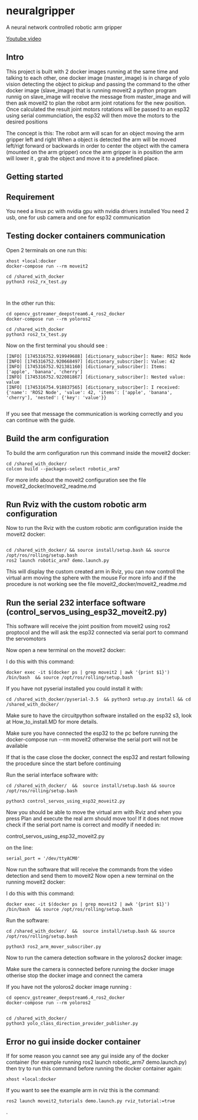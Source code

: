 # neuralgripper
A neural network controlled robotic arm gripper


[Youtube video](/[guides/content/editing-an-existing-page#modifying-front-matter](https://youtube.com/shorts/2i2FRM-j37M))


## Intro
This project is built with 2 docker images running at the same time and talking to each other, 
one docker image (master_image) is in charge of yolo vision detecting the object to pickup and passing the command to the other docker image (slave_image) that is running moveit2
a python program runnig on slave_image will receive the message from master_image and will then ask moveit2 to plan the robot arm joint rotations for the new position.
Once calculated the result joint motors rotations will be passed to an esp32 using serial communciation, the esp32 will then move the motors to the desired positions 
 
 
The concept is this:
The robot arm will scan for an object moving the arm gripper left and right
When a object is detected the arm will be moved left/rigt forward or backwards in order to center the object with the camera (mounted on the arm gripper) 
once the arm gripper is in position the arm will lower it , grab the object and move it to a predefined place.




## Getting started


## Requirement

You need a linux pc with nvidia gpu with nvidia drivers installed
You need 2 usb, one for usb camera and one for esp32 communication




## Testing docker containers communication


Open 2 terminals on one run this:

```
xhost +local:docker
docker-compose run --rm moveit2

cd /shared_with_docker
python3 ros2_rx_test.py



```


In the other run this:

```
cd opencv_gstreamer_deepstream6.4_ros2_docker
docker-compose run --rm yoloros2

cd /shared_with_docker
python3 ros2_tx_test.py
```





Now on the first terminal you should see :
```
[INFO] [1745316752.919949688] [dictionary_subscriber]: Name: ROS2 Node
[INFO] [1745316752.920668497] [dictionary_subscriber]: Value: 42
[INFO] [1745316752.921381160] [dictionary_subscriber]: Items: ['apple', 'banana', 'cherry']
[INFO] [1745316752.922081867] [dictionary_subscriber]: Nested value: value
[INFO] [1745316754.918837565] [dictionary_subscriber]: I received: {'name': 'ROS2 Node', 'value': 42, 'items': ['apple', 'banana', 'cherry'], 'nested': {'key': 'value'}}


```

If you see that message the communication is working correctly and you can continue with the guide.







## Build the arm configuration
To build the arm configuration run this command inside the moveit2 docker:

```
cd /shared_with_docker/ 
colcon build --packages-select robotic_arm7
```


For more info about the moveit2 configuration see the file moveit2_docker/moveit2_readme.md



## Run Rviz with the custom robotic arm configuration

Now to run the Rviz with the custom robotic arm configuration inside the moveit2 docker:

```

cd /shared_with_docker/ && source install/setup.bash && source /opt/ros/rolling/setup.bash
ros2 launch robotic_arm7 demo.launch.py

```


This will display the custom created arm in Rviz, you can now controll the virtual arm moving the sphere with the mouse
For more info and if the procedure is not working see the file moveit2_docker/moveit2_readme.md





## Run the serial 232 interface software (control_servos_using_esp32_moveit2.py)
This software will receive the joint position from moveit2 using ros2 proptocol and the will ask the esp32 connected via serial port to command the servomotors


Now open a new terminal on the moveit2 docker:

I do this with this command:

```
docker exec -it $(docker ps | grep moveit2 | awk '{print $1}')   /bin/bash  && source /opt/ros/rolling/setup.bash

```


If you have not pyserial installed you could install it with:

```
cd /shared_with_docker/pyserial-3.5  && python3 setup.py install && cd /shared_with_docker/
```




Make sure to have the circuitpython software installed on the esp32 s3, look at How_to_install.MD  for more details.

Make sure you have connected the esp32 to the pc before running the docker-compose run --rm moveit2 otherwise the serial port will not be available

If that is the case close the docker, connect the esp32 and restart following the procedure since the start before continuing 
 
 
Run the serial interface software with:
```
cd /shared_with_docker/  &&  source install/setup.bash && source /opt/ros/rolling/setup.bash

python3 control_servos_using_esp32_moveit2.py

```



Now you should be able to move the virtual arm with Rviz and when you press Plan and execute the real arm should move too!
If it does not move check if the serial port name is correct and modify if needed in:

control_servos_using_esp32_moveit2.py

on the line:
```
serial_port = '/dev/ttyACM0'

```





Now run the software that will receive the commands from the video detection and send them to moveit2 
Now open a new terminal on the  running moveit2 docker:

I do this with this command:

```
docker exec -it $(docker ps | grep moveit2 | awk '{print $1}')   /bin/bash  && source /opt/ros/rolling/setup.bash

```



Run the software:

```
cd /shared_with_docker/  &&  source install/setup.bash && source /opt/ros/rolling/setup.bash

python3 ros2_arm_mover_subscriber.py

```






Now to run the camera detection software in the yoloros2 docker image:

Make sure the camera is connected before running  the docker image otherise stop the docker image and connect the camera


If you have not the  yoloros2 docker image running :
```
cd opencv_gstreamer_deepstream6.4_ros2_docker
docker-compose run --rm yoloros2
```


```

cd /shared_with_docker/ 
python3 yolo_class_direction_provider_publisher.py

```








## Error no gui inside docker container 
If for some reason you cannot see any gui inside any of the docker container (for example running ros2 launch robotic_arm7 demo.launch.py) 
then try to run this command before running the docker container again:

```
xhost +local:docker
```





If you want to see the example arm in rviz this is the command:

```
ros2 launch moveit2_tutorials demo.launch.py rviz_tutorial:=true
```
.
